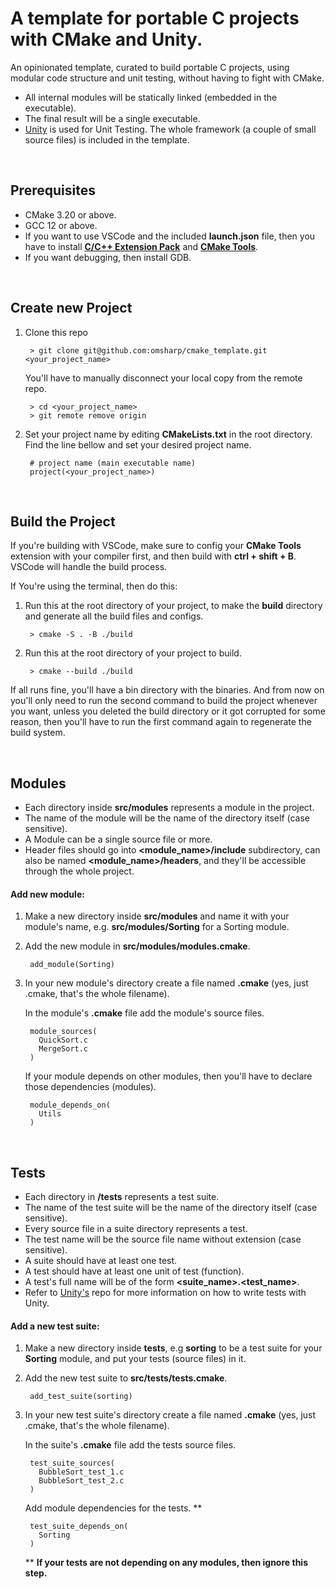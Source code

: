# A template for portable C projects with CMake and Unity.
An opinionated template, curated to build portable C projects, using modular code structure and unit testing, without having to fight with CMake. 

- All internal modules will be statically linked (embedded in the executable).
- The final result will be a single executable.
- [Unity](https://github.com/ThrowTheSwitch/Unity) is used for Unit Testing. The whole framework (a couple of small source files) is included in the template.

<br/>

## Prerequisites
- CMake 3.20 or above.
- GCC 12 or above.
- If you want to use VSCode and the included **launch.json** file, then you have to install [**C/C++ Extension Pack**](https://marketplace.visualstudio.com/items?itemName=ms-vscode.cpptools-extension-pack) and [**CMake Tools**](https://marketplace.visualstudio.com/items?itemName=ms-vscode.cmake-tools).
- If you want debugging, then install GDB.

<br/>

## Create new Project
1. Clone this repo

        > git clone git@github.com:omsharp/cmake_template.git <your_project_name>
    
    You'll have to manually disconnect your local copy from the remote repo.

        > cd <your_project_name>
        > git remote remove origin

2. Set your project name by editing **CMakeLists.txt** in the root directory.  
Find the line bellow and set your desired project name. 

        # project name (main executable name)
        project(<your_project_name>)
        
<br/>

## Build the Project
If you're building with VSCode, make sure to config your **CMake Tools** extension with your compiler first, and then build with **ctrl + shift + B**. VSCode will handle the build process.

If You're using the terminal, then do this:

1. Run this at the root directory of your project, to make the **build** directory and generate all the build files and configs.   

        > cmake -S . -B ./build 
    
2. Run this at the root directory of your project to build.

        > cmake --build ./build

If all runs fine, you'll have a bin directory with the binaries. And from now on you'll only need to run the second command to build the project whenever you want, unless you deleted the build directory or it got corrupted for some reason, then you'll have to run the first command again to regenerate the build system.

<br/>

## Modules
* Each directory inside **src/modules** represents a module in the project.
* The name of the module will be the name of the directory itself (case sensitive).
* A Module can be a single source file or more.
* Header files should go into **<module_name>/include** subdirectory, can also be named **<module_name>/headers**, and they'll be accessible through the whole project.

#### Add new module:
1. Make a new directory inside **src/modules** and name it with your module's name, e.g. **src/modules/Sorting** for a Sorting module.

2. Add the new module in **src/modules/modules.cmake**.

        add_module(Sorting)

3. In your new module's directory create a file named **.cmake** (yes, just .cmake, that's the whole filename). 
        
   In the module's **.cmake** file add the module's source files.

        module_sources(
          QuickSort.c
          MergeSort.c
        )
     
     If your module depends on other modules, then you'll have to declare those dependencies (modules).

        module_depends_on(
          Utils
        )


<br/>

## Tests
* Each directory in **/tests** represents a test suite.
* The name of the test suite will be the name of the directory itself (case sensitive).
* Every source file in a suite directory represents a test.
* The test name will be the source file name without extension (case sensitive).
* A suite should have at least one test. 
* A test should have at least one unit of test (function).
* A test's full name will be of the form **<suite_name>.<test_name>**.
* Refer to [Unity's](https://github.com/ThrowTheSwitch/Unity) repo for more information on how to write tests with Unity.

#### Add a new test suite:
1. Make a new directory inside **tests**, e.g **sorting** to be a test suite for your **Sorting** module, and put your tests (source files) in it.

2. Add the new test suite to **src/tests/tests.cmake**.

        add_test_suite(sorting)

3. In your new test suite's directory create a file named **.cmake** (yes, just .cmake, that's the whole filename). 

   In the suite's **.cmake** file add the tests source files.

        test_suite_sources(
          BubbleSort_test_1.c
          BubbleSort_test_2.c
        )


   Add module dependencies for the tests. **

        test_suite_depends_on(
          Sorting
        )

   ** **If your tests are not depending on any modules, then ignore this step.**


<br/>